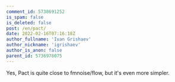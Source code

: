```yaml
---
comment_id: 5738691252
is_spam: false
is_deleted: false
post: /en/pact/
date: 2022-02-16T07:16:18Z
author_fullname: 'Ivan Grishaev'
author_nickname: 'igrishaev'
author_is_anon: false
parent_id: 5736978075
---
```


<p>Yes, Pact is quite close to fmnoise/flow, but it's even more simpler.</p>
